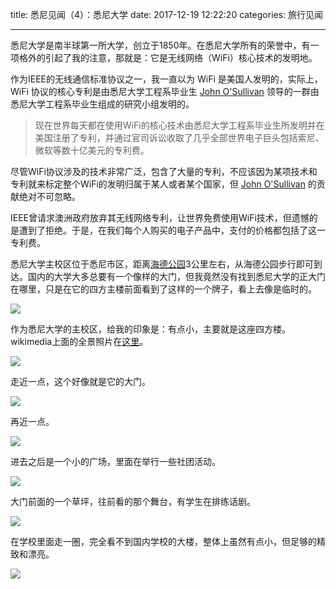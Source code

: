 title: 悉尼见闻（4）：悉尼大学
date: 2017-12-19 12:22:20
categories: 旅行见闻

------

悉尼大学是南半球第一所大学，创立于1850年。在悉尼大学所有的荣誉中，有一项格外的引起了我的注意，那就是：它是无线网络（WiFi）核心技术的发明地。

<!--more-->



作为IEEE的无线通信标准协议之一，我一直以为 WiFi 是美国人发明的，实际上，WiFi 协议的核心专利是由悉尼大学工程系毕业生 [John O'Sullivan](https://en.wikipedia.org/wiki/John_O%27Sullivan_(engineer)) 领导的一群由悉尼大学工程系毕业生组成的研究小组发明的。

> 现在世界每天都在使用WiFi的核心技术由悉尼大学工程系毕业生所发明并在美国注册了专利，并通过官司诉讼收取了几乎全部世界电子巨头包括索尼、微软等数十亿美元的专利费。

尽管WiFi协议涉及的技术非常广泛，包含了大量的专利，不应该因为某项技术和专利就来标定整个WiFi的发明归属于某人或者某个国家，但 [John O'Sullivan](https://en.wikipedia.org/wiki/John_O%27Sullivan_(engineer)) 的贡献绝对不可忽略。

IEEE曾请求澳洲政府放弃其无线网络专利，让世界免费使用WiFi技术，但遗憾的是遭到了拒绝。于是，在我们每个人购买的电子产品中，支付的价格都包括了这一专利费。

悉尼大学主校区位于悉尼市区，距离[海德公园](https://steemit.com/cn/@drunkevil/3)3公里左右，从海德公园步行即可到达。国内的大学大多总要有一个像样的大门，但我竟然没有找到悉尼大学的正大门在哪里，只是在它的四方主楼前面看到了这样的一个牌子，看上去像是临时的。

![](https://steemitimages.com/DQmYMu1s9GFJq2ue3WHGom269AvCeMVw6b7nffXttV2ZTfj/IMG_4370.JPG)

作为悉尼大学的主校区，给我的印象是：有点小，主要就是这座四方楼。wikimedia上面的全景照片在[这里]()。

![](https://steemitimages.com/DQmRthi6ftxRXiuzTL7J6SJ5R46fpv4iM166SRbXEYvW6Ku/IMG_4343.JPG)

走近一点，这个好像就是它的大门。

![](https://steemitimages.com/DQmeoznBu8v7MRc22yttVfJozTLgTokaUQVb5QvzdBUZAkP/IMG_4344.JPG)

再近一点。

![](https://steemitimages.com/DQmPMqukQ29U7K8VzvyuieHQw2HH6a5HAaKpMhA4k1RMy5f/IMG_4345.JPG)

进去之后是一个小的广场，里面在举行一些社团活动。

![](https://steemitimages.com/DQmPXFCuqvmrmwtMsLq982ukd4eyCaah1gr41ViA4DGRLEp/IMG_4372.JPG)

大门前面的一个草坪，往前看的那个舞台，有学生在排练话剧。

![](https://steemitimages.com/DQmU9y3jN8yMzQjC5HaXgE74dZR73cUbVjHGEdMn7bnu4Fk/IMG_4376.JPG)

在学校里面走一圈，完全看不到国内学校的大楼，整体上虽然有点小，但足够的精致和漂亮。

![](https://steemitimages.com/DQmRg2rxdeyN1oDLx76aBC2aWF5zudDu6HuYFn5btYj8CBR/IMG_4400.JPG)